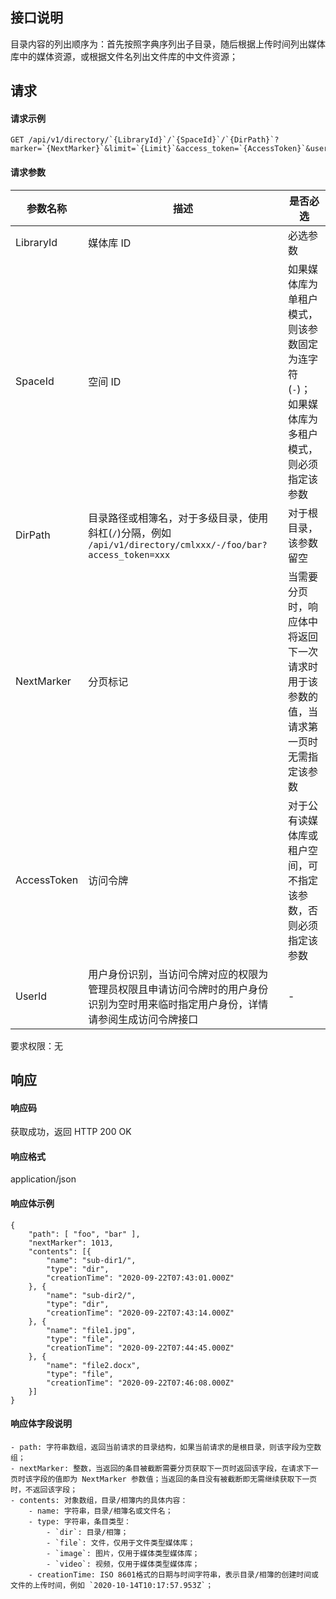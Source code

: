 ## 接口说明
目录内容的列出顺序为：首先按照字典序列出子目录，随后根据上传时间列出媒体库中的媒体资源，或根据文件名列出文件库的中文件资源；

## 请求
#### 请求示例

```plaintext
GET /api/v1/directory/`{LibraryId}`/`{SpaceId}`/`{DirPath}`?marker=`{NextMarker}`&limit=`{Limit}`&access_token=`{AccessToken}`&user_id=`{UserId}`
```

#### 请求参数
| 参数名称    | 描述                                                         | 是否必选                                                     |
| ----------- | ------------------------------------------------------------ | ------------------------------------------------------------ |
| LibraryId   | 媒体库 ID                                                    | 必选参数                                                     |
| SpaceId     | 空间 ID                                                      | 如果媒体库为单租户模式，则该参数固定为连字符(`-`)；如果媒体库为多租户模式，则必须指定该参数 |
| DirPath     | 目录路径或相簿名，对于多级目录，使用斜杠(`/`)分隔，例如 `/api/v1/directory/cmlxxx/-/foo/bar?access_token=xxx` | 对于根目录，该参数留空                                       |
| NextMarker  | 分页标记                                                     | 当需要分页时，响应体中将返回下一次请求时用于该参数的值，当请求第一页时无需指定该参数 |
| AccessToken | 访问令牌                                                     | 对于公有读媒体库或租户空间，可不指定该参数，否则必须指定该参数 |
| UserId      | 用户身份识别，当访问令牌对应的权限为管理员权限且申请访问令牌时的用户身份识别为空时用来临时指定用户身份，详情请参阅生成访问令牌接口 | -                                                            |

要求权限：无

## 响应
#### 响应码
获取成功，返回 HTTP 200 OK
#### 响应格式
application/json
#### 响应体示例
```plaintext
{
    "path": [ "foo", "bar" ],
    "nextMarker": 1013,
    "contents": [{
        "name": "sub-dir1/",
        "type": "dir",
        "creationTime": "2020-09-22T07:43:01.000Z"
    }, {
        "name": "sub-dir2/",
        "type": "dir",
        "creationTime": "2020-09-22T07:43:14.000Z"
    }, {
        "name": "file1.jpg",
        "type": "file",
        "creationTime": "2020-09-22T07:44:45.000Z"
    }, {
        "name": "file2.docx",
        "type": "file",
        "creationTime": "2020-09-22T07:46:08.000Z"
    }]
}
```
#### 响应体字段说明
    - path: 字符串数组，返回当前请求的目录结构，如果当前请求的是根目录，则该字段为空数组；
    - nextMarker: 整数，当返回的条目被截断需要分页获取下一页时返回该字段，在请求下一页时该字段的值即为 NextMarker 参数值；当返回的条目没有被截断即无需继续获取下一页时，不返回该字段；
    - contents: 对象数组，目录/相簿内的具体内容：
        - name: 字符串，目录/相簿名或文件名；
        - type: 字符串，条目类型：
            - `dir`: 目录/相簿；
            - `file`: 文件，仅用于文件类型媒体库；
            - `image`: 图片，仅用于媒体类型媒体库；
            - `video`: 视频，仅用于媒体类型媒体库；
        - creationTime: ISO 8601格式的日期与时间字符串，表示目录/相簿的创建时间或文件的上传时间，例如 `2020-10-14T10:17:57.953Z`；
